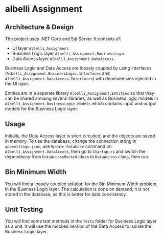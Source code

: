 # albelli Assignment

## Architecture & Design

The project uses .NET Core and Sql Server. It consists of:
* UI layer `Albelli_Assignment`
* Business Logic layer `Albelli_Assignment.BusinessLogic`
* Data Access layer `Albelli_Assignment.DataAccess`.

Business Logic and Data Access are loosely coupled by using interfaces (`Albelli_Assignment.BusinessLogic.Interfaces` and `Albelli_Assignment.DataAccess.Interfaces`)
with dependencies injected in the UI layer.

Entities are in a separate library `Albelli_Assignment.Entities` so that they can be shared amoung several libraries, as well as Business logic models in `Albelli_Assignment.BusinessLogic.Models`
which contains input and output models for the Business Logic layer.

## Usage

Initially, the Data Access layer is short circuited, and the objects are saved in memory.
To use the database, change the connection string in `appsettings.json`, use `Update-Database` command on `Albelli_Assignment.DataAccess`,
then go to `Startup.cs` and switch the dependency from `DataAccessMocked` class to `DataAccess` class, then run.

## Bin Minimum Width

You will find a loosely coupled solution for the Bin Minimum Width problem, in the Business Logic layer.
The calculation is done on demand; it is not stored in the database, as this is better for data consistency.

## Unit Testing

You will find some test methods in the `Tests` folder for Business Logic layer as a unit. It will use the mocked version of the Data Access to isolate the Business Logic layer.
